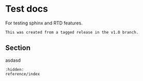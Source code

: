 # Test docs

For testing sphinx and RTD features.

```{note}
This was created from a tagged release in the v1.0 branch.
```

## Section

asdasd

```{toctree}
:hidden:
reference/index
```
